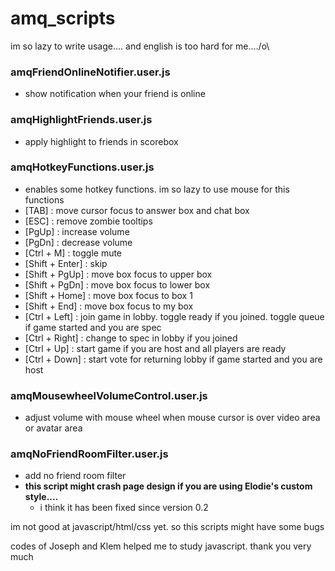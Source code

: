 # amq_scripts

im so lazy to write usage.... and english is too hard for me..../o\

### amqFriendOnlineNotifier.user.js
- show notification when your friend is online

### amqHighlightFriends.user.js
- apply highlight to friends in scorebox

### amqHotkeyFunctions.user.js
- enables some hotkey functions. im so lazy to use mouse for this functions
- [TAB] : move cursor focus to answer box and chat box
- [ESC] : remove zombie tooltips
- [PgUp] : increase volume
- [PgDn] : decrease volume
- [Ctrl + M] : toggle mute
- [Shift + Enter] : skip
- [Shift + PgUp] : move box focus to upper box
- [Shift + PgDn] : move box focus to lower box
- [Shift + Home] : move box focus to box 1
- [Shift + End] : move box focus to my box
- [Ctrl + Left] : join game in lobby. toggle ready if you joined. toggle queue if game started and you are spec
- [Ctrl + Right] : change to spec in lobby if you joined
- [Ctrl + Up] : start game if you are host and all players are ready
- [Ctrl + Down] : start vote for returning lobby if game started and you are host



### amqMousewheelVolumeControl.user.js
- adjust volume with mouse wheel when mouse cursor is over video area or avatar area

### amqNoFriendRoomFilter.user.js
- add no friend room filter
- **this script might crash page design if you are using Elodie's custom style....**
  + i think it has been fixed since version 0.2


im not good at javascript/html/css yet. so this scripts might have some bugs

codes of Joseph and Klem helped me to study javascript. thank you very much
